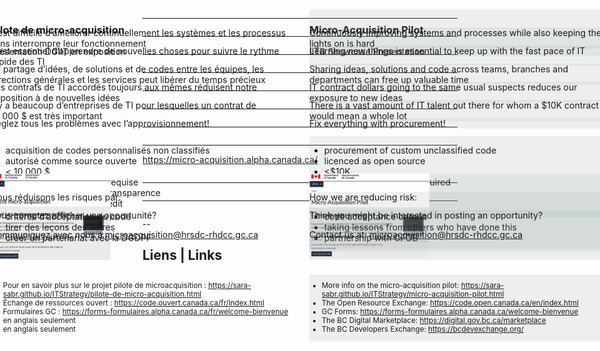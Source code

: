 <!--markdownlint-disable MD001-->
<!--markdownlint-disable MD026-->
<!--markdownlint-disable MD029-->
<!--markdownlint-disable MD033-->
<!--markdownlint-disable MD035-->
<!--markdownlint-disable MD036-->
<!--markdownlint-disable MD041-->

<div class="container">

<div class="left-half">
<h3>Pilote de micro-acquisition </h3>

Présentation DGIIT en exposition

</div>

<div class="right-half">
<h3>Micro-Acquisition Pilot</h3>

IITB Showcase Presentation
</div>
</div>

---

<div class="container">

<div class="left-half">
Il est difficile d’améliorer continuellement les systèmes et les processus sans interrompre leur fonctionnement
</div>
<div class="right-half">
Continuously improving systems and processes while also keeping the lights on is hard
</div>
</div>

---

<div class="container">

<div class="left-half">
Il est essentiel d’apprendre de nouvelles choses pour suivre le rythme rapide des TI
</div>
<div class="right-half">
Learning new things is essential to keep up with the fast pace of IT
</div>
</div>

---

<div class="container">

  <div class="left-half">
  Le partage d’idées, de solutions et de codes entre les équipes, les directions générales et les services peut libérer du temps précieux
  </div>
  <div class="right-half">
Sharing ideas, solutions and code across teams, branches and departments can free up valuable time
</div>
</div>

---

<div class="container">

  <div class="left-half">
  Les contrats de TI accordés toujours aux mêmes réduisent notre exposition à de nouvelles idées
  </div>
    <div class="right-half">
IT contract dollars going to the same usual suspects reduces our exposure to new ideas
</div>
</div>

---

<div class="container">

  <div class="left-half">
  Il y a beaucoup d’entreprises de TI pour lesquelles un contrat de 10 000 $ est très important
  </div>
      <div class="right-half">
There is a vast amount of IT talent out there for whom a $10K contract would mean a whole lot
</div>
</div>

---

<div class="container">

  <div class="left-half">
  Réglez tous les problèmes avec l’approvisionnement!
  </div>
    <div class="right-half">
Fix everything with procurement!
</div>
</div>

---

<div class="container">

  <div class="left-half">

- acquisition de codes personnalisés non classifiés
- autorisé comme source ouverte
- < 10 000 $
- aucune cote de sécurité requise
- travail effectué en toute transparence
- paiement par carte de crédit

</div>
    <div class="right-half">

- procurement of custom unclassified code
- licenced as open source
- <$10K
- no security clearance required
- work done in the open
- paid by credit card

</div>
</div>

---

https://micro-acquisition.alpha.canada.ca/

<div class="container">

  <div class="left-half">
  <img src="./assets/images/MA-ecran.png" width="40%" height="40%" alt="capture d'écran de la page d'index du site web de micro-acquisition" />
  </div>
      <div class="right-half">

<img src="./assets/images/MA-screen.png" width="40%" height="40%" alt="screen shot of the index page of the micro-acquisition website" />
</div>
</div>

---

<div class="container">

  <div class="left-half">
Nous réduisons les risques par:

- critères d’acceptation du code
- tirer des leçons des autres
- créer un partenariat avec la DGDPF

</div>
<div class="right-half">
How we are reducing risk:

- code acceptance criteria
- taking lessons from others who have done this
- partnership with CFOB

</div>
</div>

---

<div class="container">

  <div class="left-half">
  Vous comptez afficher une opportunité?

Communiquez avec nous à microacquisition@hrsdc-rhdcc.gc.ca
  </div>
  <div class="right-half">
Think you might be interested in posting an opportunity?

Contact us at: microacquisition@hrsdc-rhdcc.gc.ca
</div>
</div>

--

## Liens | Links
<small>
<div class="container">

  <div class="left-half">

- Pour en savoir plus sur le projet pilote de microacquisition : https://sara-sabr.github.io/ITStrategy/pilote-de-micro-acquisition.html
- Échange de ressources ouvert : https://code.ouvert.canada.ca/fr/index.html
- Formulaires GC : https://forms-formulaires.alpha.canada.ca/fr/welcome-bienvenue
- en anglais seulement
- en anglais seulement

</div>
  <div class="right-half">

- More info on the micro-acquisition pilot: https://sara-sabr.github.io/ITStrategy/micro-acquisition-pilot.html
- The Open Resource Exchange: https://code.open.canada.ca/en/index.html
- GC Forms: https://forms-formulaires.alpha.canada.ca/welcome-bienvenue
- The BC Digital Marketplace: https://digital.gov.bc.ca/marketplace
- The BC Developers Exchange: https://bcdevexchange.org/

</div>
</div>

<style>

  img.image-x-large {
    height: 600px;
  }

  img.image-large {
    height: 500px;
  }

  img.image-medium {
    height: 435px;
  }

  img.image-small {
    height: 365px;
  }

  .long-text li, .long-text p {
    font-size: 30px;
  }

  /*Pattern styles*/
  .container {
    display: table;
    width: 100%;
  }

  .left-half {
    position: absolute;
    left: -15px;
    width: 50%;
  }

  .right-half {
    background-color: rgba(147,161,161, 0.15);
    position: absolute;
    right: -15px;
    width: 50%;
  }

  .shared-content {
    padding-top: 150px;
  }

  .shared-content-thin {
    padding-top: 50px;
  }

</style>
